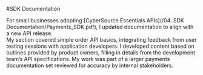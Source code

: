 #SDK Documentation

For small businesses adopting [CyberSource Essentials APIs](/04. SDK Documentation/Payments_SDK.pdf), I updated documentation to align with a new API release.</br>
My section covered simple order API basics, integrating feedback from user testing sessions with application developers.
I developed content based on outlines provided by product owners, filling in details from the development team’s API specifications. My work was part of a larger payments documentation set reviewed for accuracy by internal stakeholders.
